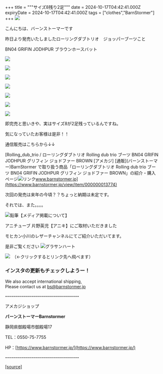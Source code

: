 +++
title = """サイズ8残り2足"""
date = 2024-10-17T04:42:41.000Z
expiryDate = 2024-10-17T04:42:41.000Z
tags = ["clothes","BarnStormer"]
+++
[![](https://stat.ameba.jp/user_images/20231023/16/barnstormer-go/b2/03/p/o0420015015354743273.png)](https://ameblo.jp/barnstormer-go/entry-12825670498.html)

こんにちは、バーンストーマーです

昨日より発売いたしましたローリングダブトリオ　ジョッパーブーツこと

BN04 GRIFIN JODHPUR ブラウンホースバット　

[![](https://stat.ameba.jp/user_images/20241017/13/barnstormer-go/ca/22/j/o0466070015498963237.jpg)](https://stat.ameba.jp/user_images/20241017/13/barnstormer-go/ca/22/j/o0466070015498963237.jpg)

[![](https://stat.ameba.jp/user_images/20241017/13/barnstormer-go/9b/9f/j/o0466070015498963248.jpg)](https://stat.ameba.jp/user_images/20241017/13/barnstormer-go/9b/9f/j/o0466070015498963248.jpg)

[![](https://stat.ameba.jp/user_images/20241017/13/barnstormer-go/1a/a4/j/o0466070015498963244.jpg)](https://stat.ameba.jp/user_images/20241017/13/barnstormer-go/1a/a4/j/o0466070015498963244.jpg)

[![](https://stat.ameba.jp/user_images/20241017/13/barnstormer-go/9f/12/j/o0466070015498963240.jpg)](https://stat.ameba.jp/user_images/20241017/13/barnstormer-go/9f/12/j/o0466070015498963240.jpg)

[![](https://stat.ameba.jp/user_images/20241017/13/barnstormer-go/af/c6/j/o0466070015498963247.jpg)](https://stat.ameba.jp/user_images/20241017/13/barnstormer-go/af/c6/j/o0466070015498963247.jpg)

[![](https://stat.ameba.jp/user_images/20241017/13/barnstormer-go/44/fb/j/o0466070015498963242.jpg)](https://stat.ameba.jp/user_images/20241017/13/barnstormer-go/44/fb/j/o0466070015498963242.jpg)

[![](https://stat.ameba.jp/user_images/20241017/13/barnstormer-go/4c/ba/j/o0466070015498963251.jpg)](https://stat.ameba.jp/user_images/20241017/13/barnstormer-go/4c/ba/j/o0466070015498963251.jpg)

即完売と思いきや、実はサイズ8が2足残っているんですね。

気になっていたお客様は是非！！

通信販売はこちらから↓↓

[Rolling\_dub\_trio / ローリングダブトリオ Rolling dub trio ブーツ BN04 GRIFIN JODHPUR グリフィン ジョドファー BROWN \[アメカジ\] \[通販\](バーンストーマー)BarnStormer で取り扱う商品「ローリングダブトリオ Rolling dub trio ブーツ BN04 GRIFIN JODHPUR グリフィン ジョドファー BROWN」の紹介・購入ページ![リンク](https://c.stat100.ameba.jp/ameblo/symbols/v3.20.0/svg/gray/editor_link.svg)www.barnstormer.jp](https://www.barnstormer.jp/view/item/000000013774)

次回の発売は来年の今頃？？ちょっと納期は未定です。

それでは、また。。。。

![鉛筆](https://stat100.ameba.jp/blog/ucs/img/char/char3/519.png)【メディア掲載について】

アニチューブ 片野英児【アニキ】にご取材いただきました

モヒカン小川のレザーチャンネルにてご紹介いただいてます。

是非ご覧ください ![グラサンハート](https://stat100.ameba.jp/blog/ucs/img/char/char3/148.png)

[![](https://stat.ameba.jp/user_images/20230412/16/barnstormer-go/6a/23/p/o0108010815269242493.png)](https://www.instagram.com/barnstormer_daily/)　（←クリックするとリンク先へ飛べます）

### インスタの更新もチェックしようー！

We also accept international shipping,  
Please contact us at bs@barnstormer.jp

**\-------------------------------------**

アメカジショップ

**バーンストーマーBarnstormer**

静岡県御殿場市御殿場17

TEL：0550-75-7755

HP：[https://www.barnstormer.jp/](https://www.barnstormer.jp/)

**\-------------------------------------**

[[source]](https://ameblo.jp/barnstormer-go/entry-12871602484.html)
